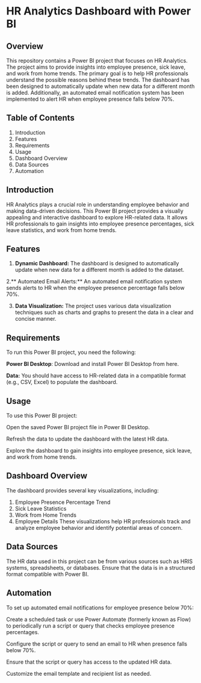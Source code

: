 # HR Analytics Dashboard with Power BI
## Overview
This repository contains a Power BI project that focuses on HR Analytics. The project aims to provide insights into employee presence, sick leave, and work from home trends. The primary goal is to help HR professionals understand the possible reasons behind these trends. The dashboard has been designed to automatically update when new data for a different month is added. Additionally, an automated email notification system has been implemented to alert HR when employee presence falls below 70%.

## Table of Contents
1. Introduction
2. Features
3. Requirements
4. Usage
5. Dashboard Overview
6. Data Sources
9. Automation


## Introduction
HR Analytics plays a crucial role in understanding employee behavior and making data-driven decisions. This Power BI project provides a visually appealing and interactive dashboard to explore HR-related data. It allows HR professionals to gain insights into employee presence percentages, sick leave statistics, and work from home trends.

## Features
   1. **Dynamic Dashboard:** The dashboard is designed to automatically update when new data for a different month is added to the dataset.

   2.** Automated Email Alerts:** An automated email notification system sends alerts to HR when the employee presence percentage falls below 70%.

   3. **Data Visualization:** The project uses various data visualization techniques such as charts and graphs to present the data in a clear and concise manner.

## Requirements
To run this Power BI project, you need the following:

**Power BI Desktop**: Download and install Power BI Desktop from here.

**Data:** You should have access to HR-related data in a compatible format (e.g., CSV, Excel) to populate the dashboard.



## Usage
To use this Power BI project:

Open the saved Power BI project file in Power BI Desktop.

Refresh the data to update the dashboard with the latest HR data.

Explore the dashboard to gain insights into employee presence, sick leave, and work from home trends.

## Dashboard Overview
The dashboard provides several key visualizations, including:

1. Employee Presence Percentage Trend
2. Sick Leave Statistics
3. Work from Home Trends
4. Employee Details
These visualizations help HR professionals track and analyze employee behavior and identify potential areas of concern.

## Data Sources
The HR data used in this project can be from various sources such as HRIS systems, spreadsheets, or databases. Ensure that the data is in a structured format compatible with Power BI.

## Automation
To set up automated email notifications for employee presence below 70%:

Create a scheduled task or use Power Automate (formerly known as Flow) to periodically run a script or query that checks employee presence percentages.

Configure the script or query to send an email to HR when presence falls below 70%.

Ensure that the script or query has access to the updated HR data.

Customize the email template and recipient list as needed.
